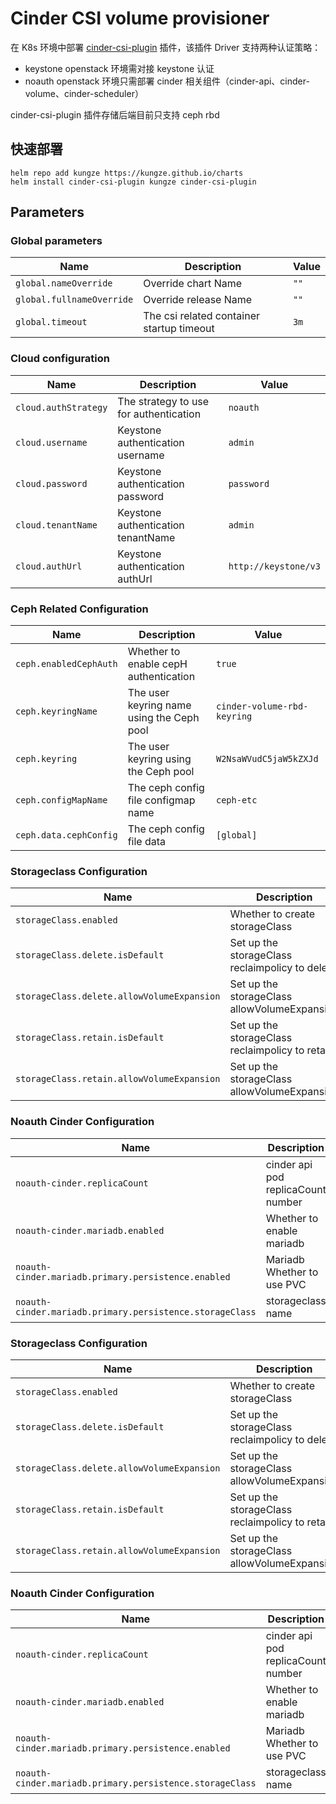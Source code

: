 # Cinder CSI volume provisioner

在 K8s 环境中部署 [cinder-csi-plugin](https://github.com/kungze/cinder-csi-plugin) 插件，该插件 Driver 支持两种认证策略：

- keystone openstack 环境需对接 keystone 认证
- noauth openstack 环境只需部署 cinder 相关组件（cinder-api、cinder-volume、cinder-scheduler）

cinder-csi-plugin 插件存储后端目前只支持 ceph rbd

## 快速部署

```
helm repo add kungze https://kungze.github.io/charts
helm install cinder-csi-plugin kungze cinder-csi-plugin
```

## Parameters

### Global parameters

| Name                      | Description                               | Value |
| ------------------------- | ----------------------------------------- | ----- |
| `global.nameOverride`     | Override chart Name                       | `""`  |
| `global.fullnameOverride` | Override release Name                     | `""`  |
| `global.timeout`          | The csi related container startup timeout | `3m`  |


### Cloud configuration

| Name                 | Description                            | Value                                            |
| -------------------- | -------------------------------------- | ------------------------------------------------ |
| `cloud.authStrategy` | The strategy to use for authentication | `noauth`                                         |
| `cloud.username`     | Keystone authentication username       | `admin`                                          |
| `cloud.password`     | Keystone authentication password       | `password`                                       |
| `cloud.tenantName`   | Keystone authentication tenantName     | `admin`                                          |
| `cloud.authUrl`      | Keystone authentication authUrl        | `http://keystone/v3`                             |


### Ceph Related Configuration

| Name                   | Description                               | Value                              |
| ---------------------- | ----------------------------------------- | ---------------------------------- |
| `ceph.enabledCephAuth` | Whether to enable cepH authentication     | `true`                             |
| `ceph.keyringName`     | The user keyring name using the Ceph pool | `cinder-volume-rbd-keyring`        |
| `ceph.keyring`         | The user keyring using the Ceph pool      | `W2NsaWVudC5jaW5kZXJd`             |
| `ceph.configMapName`   | The ceph config file configmap name       | `ceph-etc`                         |
| `ceph.data.cephConfig` | The ceph config file data                 | `[global]`                         |


### Storageclass Configuration

| Name                                       | Description                                     | Value   |
| ------------------------------------------ | ----------------------------------------------- | ------- |
| `storageClass.enabled`                     | Whether to create storageClass                  | `true`  |
| `storageClass.delete.isDefault`            | Set up the storageClass reclaimpolicy to delete | `false` |
| `storageClass.delete.allowVolumeExpansion` | Set up the storageClass allowVolumeExpansion    | `true`  |
| `storageClass.retain.isDefault`            | Set up the storageClass reclaimpolicy to retain | `false` |
| `storageClass.retain.allowVolumeExpansion` | Set up the storageClass allowVolumeExpansion    | `true`  |


### Noauth Cinder Configuration

| Name                                                     | Description                        | Value  |
| -------------------------------------------------------- | ---------------------------------- | ------ |
| `noauth-cinder.replicaCount`                             | cinder api pod replicaCount number | `1`    |
| `noauth-cinder.mariadb.enabled`                          | Whether to enable mariadb          | `true` |
| `noauth-cinder.mariadb.primary.persistence.enabled`      | Mariadb Whether to use PVC         | `true` |
| `noauth-cinder.mariadb.primary.persistence.storageClass` | storageclass name                  | `""`   |


### Storageclass Configuration

| Name                                       | Description                                     | Value   |
| ------------------------------------------ | ----------------------------------------------- | ------- |
| `storageClass.enabled`                     | Whether to create storageClass                  | `true`  |
| `storageClass.delete.isDefault`            | Set up the storageClass reclaimpolicy to delete | `false` |
| `storageClass.delete.allowVolumeExpansion` | Set up the storageClass allowVolumeExpansion    | `true`  |
| `storageClass.retain.isDefault`            | Set up the storageClass reclaimpolicy to retain | `false` |
| `storageClass.retain.allowVolumeExpansion` | Set up the storageClass allowVolumeExpansion    | `true`  |


### Noauth Cinder Configuration

| Name                                                     | Description                        | Value             |
| -------------------------------------------------------- | ---------------------------------- | ----------------- |
| `noauth-cinder.replicaCount`                             | cinder api pod replicaCount number | `1`               |
| `noauth-cinder.mariadb.enabled`                          | Whether to enable mariadb          | `true`            |
| `noauth-cinder.mariadb.primary.persistence.enabled`      | Mariadb Whether to use PVC         | `true`            |
| `noauth-cinder.mariadb.primary.persistence.storageClass` | storageclass name                  | `""`              |
